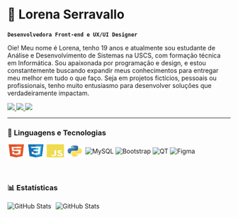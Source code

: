 # 🦋 Lorena Serravallo

**`Desenvolvedora Front-end e UX/UI Designer`**

Oie! Meu nome é Lorena, tenho 19 anos e atualmente sou estudante de Análise e Desenvolvimento de Sistemas na USCS, com formação técnica em Informática. Sou apaixonada por programação e design, e estou constantemente buscando expandir meus conhecimentos para entregar meu melhor em tudo o que faço. Seja em projetos fictícios, pessoais ou profissionais, tenho muito entusiasmo para desenvolver soluções que verdadeiramente impactam.



<p align="left">
    <a href="mailto:lorenaserravallo@gmail.com"><img src="https://img.shields.io/badge/-Gmail-%23333?style=for-the-badge&logo=gmail&logoColor=white" target="_blank">
    </a>
     <a href="https://www.linkedin.com/in/lorena-serravallo-da-silva-209721361/" target="_blank"><img src="https://img.shields.io/badge/-LinkedIn-%230077B5?style=for-the-badge&logo=linkedin&logoColor=white" target="_blank">
     </a> 
    <a href="https://instagram.com/lorenaserravallo" target="_blank"><img src="https://img.shields.io/badge/-Instagram-%23E4405F?style=for-the-badge&logo=instagram&logoColor=white" target="_blank">
    </a>
</p>

---

### 🦾 Linguagens e Tecnologias

<div style="display: inline_block">
  <img align="center" alt="HTML" height="30" width="40" src="https://raw.githubusercontent.com/devicons/devicon/master/icons/html5/html5-original.svg">
  <img align="center" alt="CSS" height="30" width="40" src="https://raw.githubusercontent.com/devicons/devicon/master/icons/css3/css3-original.svg">
  <img align="center" alt="Js" height="30" width="40" src="https://raw.githubusercontent.com/devicons/devicon/master/icons/javascript/javascript-plain.svg">
  <img align="center" alt="Python" height="30" width="40" src="https://raw.githubusercontent.com/devicons/devicon/master/icons/python/python-original.svg">
  <img align="center" alt="MySQL" height="30" width="40" src="https://cdn.jsdelivr.net/gh/devicons/devicon@latest/icons/mysql/mysql-original.svg">
  <img align="center" alt="Bootstrap" height="30" width="40" 
  src="https://cdn.jsdelivr.net/gh/devicons/devicon@latest/icons/bootstrap/bootstrap-original.svg"/>
  <img align="center" alt="QT" height="30" width="40" src="https://cdn.jsdelivr.net/gh/devicons/devicon@latest/icons/qt/qt-original.svg">
  <img align="center" alt="Figma" height="30" width="40" src="https://cdn.jsdelivr.net/gh/devicons/devicon@latest/icons/figma/figma-original.svg">
</div>

          
          

<br/>
<br/>

### 📊 Estatísticas
<p>
<img 
    align="left"
    alt="GitHub Stats"
    height="200"
    style="padding-right: 10px;"
    src="https://github-readme-stats.vercel.app/api?username=Lorenaserravallo&show_icons=true&theme=radical"
/>

<img 
      align="left" 
      alt="GitHub Stats" 
      height="200" 
      src="https://github-readme-stats.vercel.app/api/top-langs/?username=Lorenaserravallo&theme=radical&layout=compact&custom_title=Tecnologias&langs_count=9" 
  />
  
</p>


